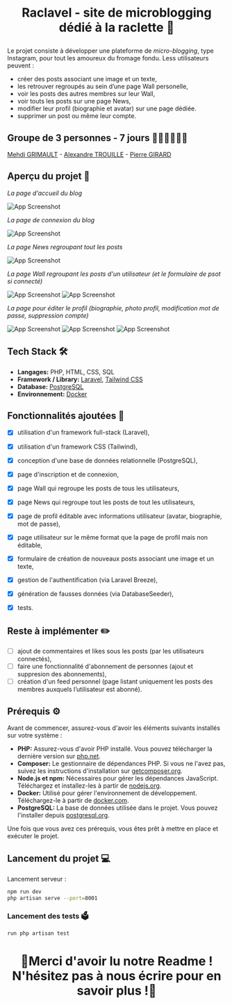 # <p align="center">Raclavel - site de microblogging dédié à la raclette 🧀</p>

Le projet consiste à développer une plateforme de *micro-blogging*, type Instagram, pour tout les amoureux du fromage fondu. 
Less utilisateurs peuvent :
- créer des posts associant une image et un texte,
- les retrouver regroupés au sein d’une page Wall personelle,
- voir les posts des autres membres sur leur Wall,
- voir touts les posts sur une page News,
- modifier leur profil (biographie et avatar) sur une page dédiée.
- supprimer un post ou même leur compte.

## Groupe de 3 personnes - 7 jours 💁‍♂️🙆‍♂️🙋‍♂️

[Mehdi GRIMAULT](https://www.linkedin.com/in/mehdi-grimault/) - [Alexandre TROUILLE](https://www.linkedin.com/in/alexandre-trouille/) - [Pierre GIRARD](https://www.linkedin.com/in/pierre-girard-468214246/)

## Aperçu du projet 🧐

*La page d'accueil du blog*

![App Screenshot](/public/images/image.png)

*La page de connexion du blog*

![App Screenshot](/public/images/image(1).png)

*La page News regroupant tout les posts*

![App Screenshot](/public/images/image(2).png)

*La page Wall regroupant les posts d'un utilisateur (et le formulaire de psot si connecté)*

![App Screenshot](/public/images/image(3).png)
![App Screenshot](/public/images/image(4).png)

*La page pour éditer le profil (biographie, photo profil, modification mot de passe, suppression compte)*

![App Screenshot](/public/images/image(5).png)
![App Screenshot](/public/images/image(6).png)
![App Screenshot](/public/images/image(7).png)


## Tech Stack 🛠️

- **Langages:** PHP, HTML, CSS, SQL
- **Framework / Library:** [Laravel](https://laravel.com/), [Tailwind CSS](https://tailwindcss.com/)
- **Database:** [PostgreSQL](https://www.postgresql.org/)
- **Environnement:** [Docker](https://www.docker.com/)

## Fonctionnalités ajoutées 📝

- [X] utilisation d'un framework full-stack (Laravel),
- [X] utilisation d'un framework CSS (Tailwind),
- [X] conception d'une base de données relationnelle (PostgreSQL),
- [X] page d'inscription et de connexion,
- [X] page Wall qui regroupe les posts de tous les utilisateurs,
- [X] page News qui regroupe tout les posts de tout les utilisateurs,
- [X] page de profil éditable avec informations utilisateur (avatar, biographie, mot de passe),
- [X] page utilisateur sur le même format que la page de profil mais non éditable,
- [X] formulaire de création de nouveaux posts associant une image et un texte,
- [X] gestion de l'authentification (via Laravel Breeze),
- [X] génération de fausses données (via DatabaseSeeder),
- [X] tests.


## Reste à implémenter ✏️

- [ ] ajout de commentaires et likes sous les posts (par les utilisateurs connectés),
- [ ] faire une fonctionnalité d'abonnement de personnes (ajout et suppresion des abonnements),
- [ ] création d'un feed personnel (page listant uniquement les posts des membres auxquels l’utilisateur est abonné).

## Prérequis ⚙️

Avant de commencer, assurez-vous d'avoir les éléments suivants installés sur votre système :

- **PHP:** Assurez-vous d'avoir PHP installé. Vous pouvez télécharger la dernière version sur [php.net](https://www.php.net/).
- **Composer:** Le gestionnaire de dépendances PHP. Si vous ne l'avez pas, suivez les instructions d'installation sur [getcomposer.org](https://getcomposer.org/).
- **Node.js et npm:** Nécessaires pour gérer les dépendances JavaScript. Téléchargez et installez-les à partir de [nodejs.org](https://nodejs.org/).
- **Docker:** Utilisé pour gérer l'environnement de développement. Téléchargez-le à partir de [docker.com](https://www.docker.com/).
- **PostgreSQL:** La base de données utilisée dans le projet. Vous pouvez l'installer depuis [postgresql.org](https://www.postgresql.org/).

Une fois que vous avez ces prérequis, vous êtes prêt à mettre en place et exécuter le projet.

## Lancement du projet 💻

Lancement serveur :

```bash
npm run dev
php artisan serve --port=8001
```

### Lancement des tests 🗳️

```bash
run php artisan test 
```

# <p align="center">🧀Merci d'avoir lu notre Readme ! N'hésitez pas à nous écrire pour en savoir plus !🧀</p>
